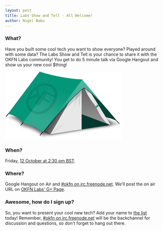```yaml
---
layout: post
title: Labs Show and Tell - All Welcome!
author: Nigel Babu
---
```



### What?

Have you built some cool tech you want to show everyone? Played around with some data? The Labs Show
and Tell is your chance to share it with the OKFN Labs community! You get to do 5 minute talk via
Google Hangout and show us your new cool $thing!

<img src="/images/tent.png" />

### When?

Friday, [12 October at 2:30 pm BST][time].

### Where?

Google Hangout on Air and [#okfn on irc.freenode.net][irc]. We'll post the on air
URL on [OKFN Labs' G+ Page][gplus].

### Awesome, how do I sign up?

So, you want to present your cool new tech? Add your name to [the list][opad] today! Remember,
[#okfn on irc.freenode.net][irc] will be the backchannel for discussion and questions, so don't
forget to hang out there.

[time]: http://www.timeanddate.com/worldclock/fixedtime.html?iso=20121012T1430&p1=136
[irc]: http://webchat.freenode.net/?channels=okfn
[gplus]: https://plus.google.com/108417336285743833546/posts
[opad]: http://okfnpad.org/show-and-tell-Oct-12
